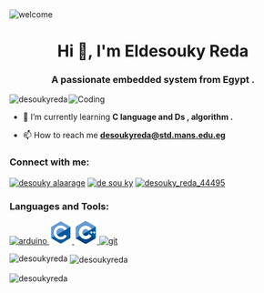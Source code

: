<img align="center" alt="welcome" src="https://steamuserimages-a.akamaihd.net/ugc/863989733918677813/4FB27DE025C123ACF90706D096FAD126F703B34C/? imw=5000&imh=5000&ima=fit&impolicy=Letterbox&imcolor=%23000000&letterbox=false">
<!-- ![MasterHead](https://steamuserimages-a.akamaihd.net/ugc/863989733918677813/4FB27DE025C123ACF90706D096FAD126F703B34C/?imw=5000&imh=5000&ima=fit&impolicy=Letterbox&imcolor=%23000000&letterbox=false) -->
<h1 align="center">Hi 👋, I'm Eldesouky Reda</h1>
<h3 align="center">A passionate embedded system from Egypt .</h3>
<img align="right" alt="Coding" width="400" src="https://cdn.videoplasty.com/animation/chill-coding-programming-lo-fi-animation-stock-animation-21874-1280x720.jpg?1607096344">
<p align="left"> <img src="https://komarev.com/ghpvc/?username=desoukyreda&label=Profile%20views&color=0e75b6&style=flat" alt="desoukyreda" /> </p>

- 🌱 I’m currently learning **C language and Ds , algorithm .**

- 📫 How to reach me **desoukyreda@std.mans.edu.eg**

<h3 align="left">Connect with me:</h3>
<p align="left">
<a href="https://linkedin.com/in/desouky alaarage" target="blank"><img align="center" src="https://raw.githubusercontent.com/rahuldkjain/github-profile-readme-generator/master/src/images/icons/Social/linked-in-alt.svg" alt="desouky alaarage" height="30" width="40" /></a>
<a href="https://fb.com/de sou ky" target="blank"><img align="center" src="https://raw.githubusercontent.com/rahuldkjain/github-profile-readme-generator/master/src/images/icons/Social/facebook.svg" alt="de sou ky" height="30" width="40" /></a>
<a href="https://discord.gg/desouky_reda_44495" target="blank"><img align="center" src="https://raw.githubusercontent.com/rahuldkjain/github-profile-readme-generator/master/src/images/icons/Social/discord.svg" alt="desouky_reda_44495" height="30" width="40" /></a>
</p>

<h3 align="left">Languages and Tools:</h3>
<p align="left"> <a href="https://www.arduino.cc/" target="_blank" rel="noreferrer"> <img src="https://cdn.worldvectorlogo.com/logos/arduino-1.svg" alt="arduino" width="40" height="40"/> </a> <a href="https://www.cprogramming.com/" target="_blank" rel="noreferrer"> <img src="https://raw.githubusercontent.com/devicons/devicon/master/icons/c/c-original.svg" alt="c" width="40" height="40"/> </a> <a href="https://www.w3schools.com/cpp/" target="_blank" rel="noreferrer"> <img src="https://raw.githubusercontent.com/devicons/devicon/master/icons/cplusplus/cplusplus-original.svg" alt="cplusplus" width="40" height="40"/> </a> <a href="https://git-scm.com/" target="_blank" rel="noreferrer"> <img src="https://www.vectorlogo.zone/logos/git-scm/git-scm-icon.svg" alt="git" width="40" height="40"/> </a> </p>

<p><img align="left" src="https://github-readme-stats.vercel.app/api/top-langs?username=desoukyreda&show_icons=true&locale=en&layout=compact" alt="desoukyreda" /></p>

<p>&nbsp;<img align="center" src="https://github-readme-stats.vercel.app/api?username=desoukyreda&show_icons=true&locale=en" alt="desoukyreda" /></p>

<p><img align="center" src="https://github-readme-streak-stats.herokuapp.com/?user=desoukyreda&" alt="desoukyreda" /></p>
